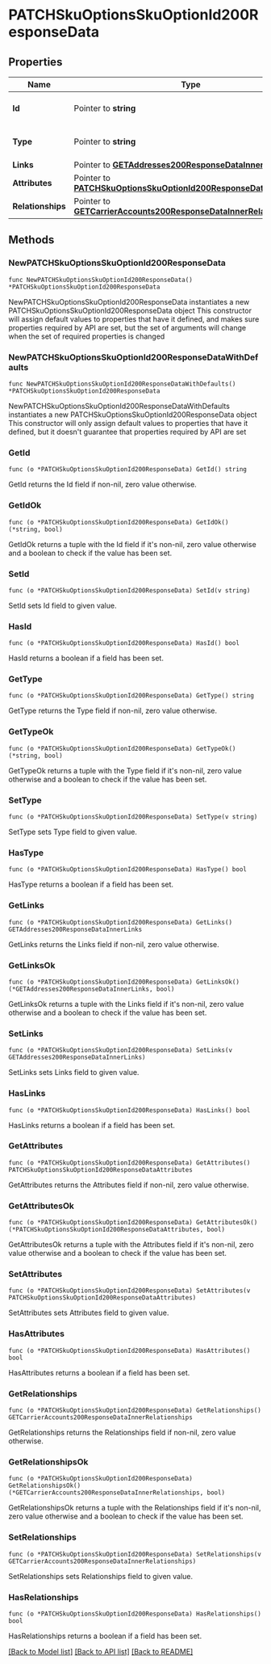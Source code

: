 # PATCHSkuOptionsSkuOptionId200ResponseData

## Properties

Name | Type | Description | Notes
------------ | ------------- | ------------- | -------------
**Id** | Pointer to **string** | The resource&#39;s id | [optional] 
**Type** | Pointer to **string** | The resource&#39;s type | [optional] 
**Links** | Pointer to [**GETAddresses200ResponseDataInnerLinks**](GETAddresses200ResponseDataInnerLinks.md) |  | [optional] 
**Attributes** | Pointer to [**PATCHSkuOptionsSkuOptionId200ResponseDataAttributes**](PATCHSkuOptionsSkuOptionId200ResponseDataAttributes.md) |  | [optional] 
**Relationships** | Pointer to [**GETCarrierAccounts200ResponseDataInnerRelationships**](GETCarrierAccounts200ResponseDataInnerRelationships.md) |  | [optional] 

## Methods

### NewPATCHSkuOptionsSkuOptionId200ResponseData

`func NewPATCHSkuOptionsSkuOptionId200ResponseData() *PATCHSkuOptionsSkuOptionId200ResponseData`

NewPATCHSkuOptionsSkuOptionId200ResponseData instantiates a new PATCHSkuOptionsSkuOptionId200ResponseData object
This constructor will assign default values to properties that have it defined,
and makes sure properties required by API are set, but the set of arguments
will change when the set of required properties is changed

### NewPATCHSkuOptionsSkuOptionId200ResponseDataWithDefaults

`func NewPATCHSkuOptionsSkuOptionId200ResponseDataWithDefaults() *PATCHSkuOptionsSkuOptionId200ResponseData`

NewPATCHSkuOptionsSkuOptionId200ResponseDataWithDefaults instantiates a new PATCHSkuOptionsSkuOptionId200ResponseData object
This constructor will only assign default values to properties that have it defined,
but it doesn't guarantee that properties required by API are set

### GetId

`func (o *PATCHSkuOptionsSkuOptionId200ResponseData) GetId() string`

GetId returns the Id field if non-nil, zero value otherwise.

### GetIdOk

`func (o *PATCHSkuOptionsSkuOptionId200ResponseData) GetIdOk() (*string, bool)`

GetIdOk returns a tuple with the Id field if it's non-nil, zero value otherwise
and a boolean to check if the value has been set.

### SetId

`func (o *PATCHSkuOptionsSkuOptionId200ResponseData) SetId(v string)`

SetId sets Id field to given value.

### HasId

`func (o *PATCHSkuOptionsSkuOptionId200ResponseData) HasId() bool`

HasId returns a boolean if a field has been set.

### GetType

`func (o *PATCHSkuOptionsSkuOptionId200ResponseData) GetType() string`

GetType returns the Type field if non-nil, zero value otherwise.

### GetTypeOk

`func (o *PATCHSkuOptionsSkuOptionId200ResponseData) GetTypeOk() (*string, bool)`

GetTypeOk returns a tuple with the Type field if it's non-nil, zero value otherwise
and a boolean to check if the value has been set.

### SetType

`func (o *PATCHSkuOptionsSkuOptionId200ResponseData) SetType(v string)`

SetType sets Type field to given value.

### HasType

`func (o *PATCHSkuOptionsSkuOptionId200ResponseData) HasType() bool`

HasType returns a boolean if a field has been set.

### GetLinks

`func (o *PATCHSkuOptionsSkuOptionId200ResponseData) GetLinks() GETAddresses200ResponseDataInnerLinks`

GetLinks returns the Links field if non-nil, zero value otherwise.

### GetLinksOk

`func (o *PATCHSkuOptionsSkuOptionId200ResponseData) GetLinksOk() (*GETAddresses200ResponseDataInnerLinks, bool)`

GetLinksOk returns a tuple with the Links field if it's non-nil, zero value otherwise
and a boolean to check if the value has been set.

### SetLinks

`func (o *PATCHSkuOptionsSkuOptionId200ResponseData) SetLinks(v GETAddresses200ResponseDataInnerLinks)`

SetLinks sets Links field to given value.

### HasLinks

`func (o *PATCHSkuOptionsSkuOptionId200ResponseData) HasLinks() bool`

HasLinks returns a boolean if a field has been set.

### GetAttributes

`func (o *PATCHSkuOptionsSkuOptionId200ResponseData) GetAttributes() PATCHSkuOptionsSkuOptionId200ResponseDataAttributes`

GetAttributes returns the Attributes field if non-nil, zero value otherwise.

### GetAttributesOk

`func (o *PATCHSkuOptionsSkuOptionId200ResponseData) GetAttributesOk() (*PATCHSkuOptionsSkuOptionId200ResponseDataAttributes, bool)`

GetAttributesOk returns a tuple with the Attributes field if it's non-nil, zero value otherwise
and a boolean to check if the value has been set.

### SetAttributes

`func (o *PATCHSkuOptionsSkuOptionId200ResponseData) SetAttributes(v PATCHSkuOptionsSkuOptionId200ResponseDataAttributes)`

SetAttributes sets Attributes field to given value.

### HasAttributes

`func (o *PATCHSkuOptionsSkuOptionId200ResponseData) HasAttributes() bool`

HasAttributes returns a boolean if a field has been set.

### GetRelationships

`func (o *PATCHSkuOptionsSkuOptionId200ResponseData) GetRelationships() GETCarrierAccounts200ResponseDataInnerRelationships`

GetRelationships returns the Relationships field if non-nil, zero value otherwise.

### GetRelationshipsOk

`func (o *PATCHSkuOptionsSkuOptionId200ResponseData) GetRelationshipsOk() (*GETCarrierAccounts200ResponseDataInnerRelationships, bool)`

GetRelationshipsOk returns a tuple with the Relationships field if it's non-nil, zero value otherwise
and a boolean to check if the value has been set.

### SetRelationships

`func (o *PATCHSkuOptionsSkuOptionId200ResponseData) SetRelationships(v GETCarrierAccounts200ResponseDataInnerRelationships)`

SetRelationships sets Relationships field to given value.

### HasRelationships

`func (o *PATCHSkuOptionsSkuOptionId200ResponseData) HasRelationships() bool`

HasRelationships returns a boolean if a field has been set.


[[Back to Model list]](../README.md#documentation-for-models) [[Back to API list]](../README.md#documentation-for-api-endpoints) [[Back to README]](../README.md)


